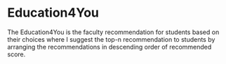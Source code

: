 # Education4You
The Education4You is the faculty recommendation for students based on their choices where I suggest the top-n recommendation to students by arranging the recommendations in descending order of recommended score.
